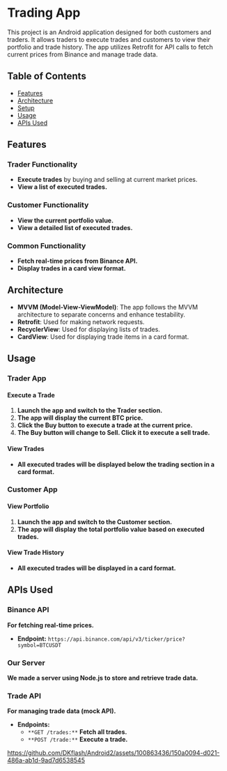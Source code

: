 # Trading App

This project is an Android application designed for both customers and traders. It allows traders to execute trades and customers to view their portfolio and trade history. The app utilizes Retrofit for API calls to fetch current prices from Binance and manage trade data.

## Table of Contents

- [Features](#features)
- [Architecture](#architecture)
- [Setup](#setup)
- [Usage](#usage)
- [APIs Used](#apis-used)

## Features

### Trader Functionality
- **Execute trades** by buying and selling at current market prices.
- **View a list of executed trades.**

### Customer Functionality
- **View the current portfolio value.**
- **View a detailed list of executed trades.**

### Common Functionality
- **Fetch real-time prices from Binance API.**
- **Display trades in a card view format.**



## Architecture

- **MVVM (Model-View-ViewModel)**: The app follows the MVVM architecture to separate concerns and enhance testability.
- **Retrofit**: Used for making network requests.
- **RecyclerView**: Used for displaying lists of trades.
- **CardView**: Used for displaying trade items in a card format.

## Usage

### Trader App

#### Execute a Trade
1. **Launch the app and switch to the Trader section.**
2. **The app will display the current BTC price.**
3. **Click the Buy button to execute a trade at the current price.**
4. **The Buy button will change to Sell. Click it to execute a sell trade.**

#### View Trades
- **All executed trades will be displayed below the trading section in a card format.**

### Customer App

#### View Portfolio
1. **Launch the app and switch to the Customer section.**
2. **The app will display the total portfolio value based on executed trades.**

#### View Trade History
- **All executed trades will be displayed in a card format.**

## APIs Used

### Binance API
**For fetching real-time prices.**

- **Endpoint:** `https://api.binance.com/api/v3/ticker/price?symbol=BTCUSDT`

### Our Server
**We made a server using Node.js to store and retrieve trade data.**

### Trade API
**For managing trade data (mock API).**

- **Endpoints:**
  - `**GET /trades:**` **Fetch all trades.**
  - `**POST /trade:**` **Execute a trade.**


https://github.com/DKflash/Android2/assets/100863436/150a0094-d021-486a-ab1d-9ad7d6538545


